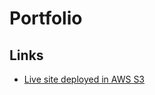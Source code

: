# Portfolio

## Links

- [Live site deployed in AWS S3](http://portfolio-aldric-claude.s3-website.us-east-2.amazonaws.com/)
